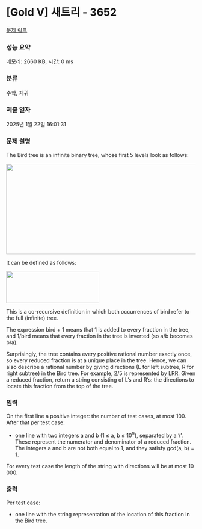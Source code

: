 # [Gold V] 새트리 - 3652 

[문제 링크](https://www.acmicpc.net/problem/3652) 

### 성능 요약

메모리: 2660 KB, 시간: 0 ms

### 분류

수학, 재귀

### 제출 일자

2025년 1월 22일 16:01:31

### 문제 설명

<p>The Bird tree is an infinite binary tree, whose ﬁrst 5 levels look as follows:</p>

<p><img alt="" src="https://www.acmicpc.net/upload/images/bt.png" style="height:240px; width:564px"></p>

<p>It can be defined as follows:</p>

<p><img alt="" src="https://www.acmicpc.net/upload/images/bd.png" style="height:85px; width:247px"></p>

<p>This is a co-recursive definition in which both occurrences of bird refer to the full (infinite) tree.</p>

<p>The expression bird + 1 means that 1 is added to every fraction in the tree, and 1/bird means that every fraction in the tree is inverted (so a/b becomes b/a).</p>

<p>Surprisingly, the tree contains every positive rational number exactly once, so every reduced fraction is at a unique place in the tree. Hence, we can also describe a rational number by giving directions (L for left subtree, R for right subtree) in the Bird tree. For example, 2/5 is represented by LRR. Given a reduced fraction, return a string consisting of L’s and R’s: the directions to locate this fraction from the top of the tree.</p>

### 입력 

 <p>On the first line a positive integer: the number of test cases, at most 100. After that per test case:</p>

<ul>
	<li>one line with two integers a and b (1 ≤ a, b ≤ 10<sup>9</sup>), separated by a ’/’. These represent the numerator and denominator of a reduced fraction. The integers a and b are not both equal to 1, and they satisfy gcd(a, b) = 1.</li>
</ul>

<p>For every test case the length of the string with directions will be at most 10 000.</p>

### 출력 

 <p>Per test case:</p>

<ul>
	<li>one line with the string representation of the location of this fraction in the Bird tree.</li>
</ul>

